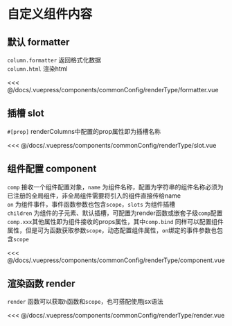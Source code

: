 # 自定义组件内容

## 默认 formatter

`column.formatter` 返回格式化数据 </br>
`column.html` 渲染html

<ClientOnly>
<common-code-format>
  <commonConfig-renderType-formatter slot="source"></commonConfig-renderType-formatter>
<<< @/docs/.vuepress/components/commonConfig/renderType/formatter.vue
</common-code-format>
</ClientOnly>

## 插槽 slot

`#[prop]` renderColumns中配置的prop属性即为插槽名称

<ClientOnly>
<common-code-format>
  <commonConfig-renderType-slot slot="source"></commonConfig-renderType-slot>
<<< @/docs/.vuepress/components/commonConfig/renderType/slot.vue
</common-code-format>
</ClientOnly>

## 组件配置 component

`comp` 接收一个组件配置对象，`name` 为组件名称，配置为字符串的组件名称必须为已注册的全局组件，非全局组件需要将引入的组件直接传给name</br>
`on` 为组件事件，事件函数参数也包含`scope`，`slots` 为组件插槽</br>
`children` 为组件的子元素、默认插槽，可配置为render函数或嵌套子级`comp`配置</br>
`comp.xxx`其他属性即为组件接收的props属性，其中`comp.bind` 同样可以配置组件属性，但是可为函数获取参数`scope`，动态配置组件属性，`on`绑定的事件参数也包含`scope`</br>

<ClientOnly>
<common-code-format>
  <commonConfig-renderType-component slot="source"></commonConfig-renderType-component>
<<< @/docs/.vuepress/components/commonConfig/renderType/component.vue
</common-code-format>
</ClientOnly>

## 渲染函数 render

`render` 函数可以获取`h`函数和`scope`，也可搭配使用jsx语法

<ClientOnly>
<common-code-format>
  <commonConfig-renderType-render slot="source"></commonConfig-renderType-render>
<<< @/docs/.vuepress/components/commonConfig/renderType/render.vue
</common-code-format>
</ClientOnly>